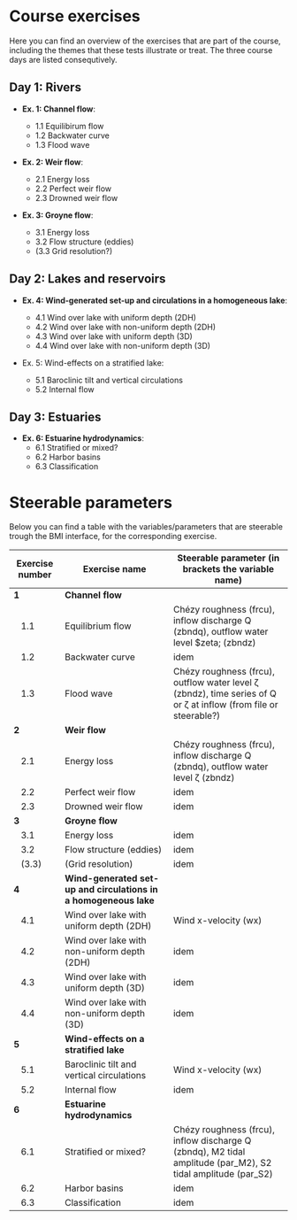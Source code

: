 # Course exercises

Here you can find an overview of the exercises that are part of the course, including the themes that these tests illustrate or treat. The three course days are listed consequtively.

## Day 1: Rivers

  - <b>Ex. 1: Channel flow</b>:
    - 1.1 Equilibirum flow
    - 1.2 Backwater curve
    - 1.3 Flood wave
  
  - <b>Ex. 2: Weir flow</b>:
    - 2.1 Energy loss
    - 2.2 Perfect weir flow
    - 2.3 Drowned weir flow
    
  - <b>Ex. 3: Groyne flow</b>:
    - 3.1 Energy loss
    - 3.2 Flow structure (eddies)
    - (3.3 Grid resolution?)

## Day 2: Lakes and reservoirs

  - <b>Ex. 4: Wind-generated set-up and circulations in a homogeneous lake</b>:
    - 4.1 Wind over lake with uniform depth (2DH) 
    - 4.2 Wind over lake with non-uniform depth (2DH)
    - 4.3 Wind over lake with uniform depth (3D)
    - 4.4 Wind over lake with non-uniform depth (3D)
  
  - </b>Ex. 5: Wind-effects on a stratified lake</b>:
    - 5.1 Baroclinic tilt and vertical  circulations
    - 5.2 Internal flow

## Day 3: Estuaries 
  - <b>Ex. 6: Estuarine hydrodynamics</b>:
    - 6.1 Stratified or mixed?
    - 6.2 Harbor basins
    - 6.3 Classification

# Steerable parameters

Below you can find a table with the variables/parameters that are steerable trough the BMI interface, for the corresponding exercise.

| Exercise number | Exercise name | Steerable parameter (in brackets the variable name) |
| --- | --- | --- |
| <b>1</b>     | <b>Channel flow</b>              | |
|  &nbsp;&nbsp; 1.1   | Equilibrium flow          | Chézy roughness (frcu), inflow discharge Q (zbndq), outflow water level $zeta; (zbndz)|
|  &nbsp;&nbsp; 1.2   | Backwater curve           | idem |
|  &nbsp;&nbsp; 1.3   | Flood wave                | Chézy roughness (frcu), outflow water level &zeta; (zbndz), time series of Q or &zeta; at inflow (from file or steerable?) |
| <b>2</b>     | <b>Weir flow</b>                 |      |  
| &nbsp;&nbsp; 2.1   | Energy loss               | Chézy roughness (frcu), inflow discharge Q (zbndq), outflow water level &zeta; (zbndz) |
| &nbsp;&nbsp; 2.2   | Perfect weir flow         | idem |
| &nbsp;&nbsp; 2.3   | Drowned weir flow         | idem |
| <b>3</b>     | <b>Groyne flow</b>               |      |
| &nbsp;&nbsp; 3.1   | Energy loss               | idem |
| &nbsp;&nbsp; 3.2   | Flow structure (eddies)   | idem |
| &nbsp;&nbsp; (3.3) | (Grid resolution)         | idem |
| <b>4</b>     | <b>Wind-generated set-up and circulations in a homogeneous lake</b> | |
| &nbsp;&nbsp; 4.1   | Wind over lake with uniform depth (2DH) | Wind x-velocity (wx) |
| &nbsp;&nbsp; 4.2   | Wind over lake with non-uniform depth (2DH) | idem |
| &nbsp;&nbsp; 4.3   | Wind over lake with uniform depth (3D) | idem |
| &nbsp;&nbsp; 4.4   | Wind over lake with non-uniform depth (3D) | idem |
| <b>5</b>     | <b>Wind-effects on a stratified lake</b> | |
| &nbsp;&nbsp; 5.1   | Baroclinic tilt and vertical  circulations | Wind x-velocity (wx) |
| &nbsp;&nbsp; 5.2   | Internal flow                              | idem |
| <b>6</b>     | <b>Estuarine hydrodynamics</b> | |
| &nbsp;&nbsp; 6.1   | Stratified or mixed? | Chézy roughness (frcu), inflow discharge Q (zbndq), M2 tidal amplitude (par_M2), S2 tidal amplitude (par_S2) |
| &nbsp;&nbsp; 6.2   | Harbor basins  | idem |
| &nbsp;&nbsp; 6.3   | Classification | idem |
